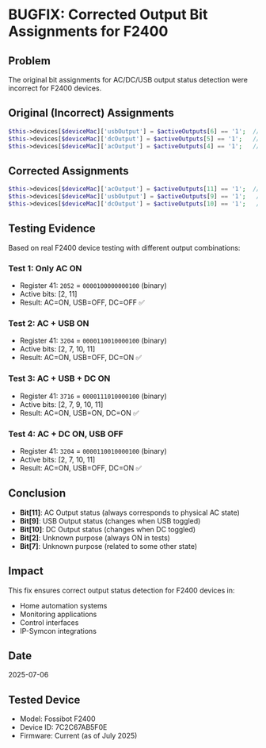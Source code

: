 # BUGFIX: Corrected Output Bit Assignments for F2400

## Problem
The original bit assignments for AC/DC/USB output status detection were incorrect for F2400 devices.

## Original (Incorrect) Assignments
```php
$this->devices[$deviceMac]['usbOutput'] = $activeOutputs[6] == '1';  // Wrong
$this->devices[$deviceMac]['dcOutput'] = $activeOutputs[5] == '1';   // Wrong  
$this->devices[$deviceMac]['acOutput'] = $activeOutputs[4] == '1';   // Wrong
```

## Corrected Assignments
```php
$this->devices[$deviceMac]['acOutput'] = $activeOutputs[11] == '1';  // Bit[11] = AC Output
$this->devices[$deviceMac]['usbOutput'] = $activeOutputs[9] == '1';   // Bit[9] = USB Output
$this->devices[$deviceMac]['dcOutput'] = $activeOutputs[10] == '1';   // Bit[10] = DC Output
```

## Testing Evidence
Based on real F2400 device testing with different output combinations:

### Test 1: Only AC ON
- Register 41: `2052` = `0000100000000100` (binary)
- Active bits: [2, 11]
- Result: AC=ON, USB=OFF, DC=OFF ✅

### Test 2: AC + USB ON  
- Register 41: `3204` = `0000110010000100` (binary)
- Active bits: [2, 7, 10, 11]
- Result: AC=ON, USB=OFF, DC=ON ✅

### Test 3: AC + USB + DC ON
- Register 41: `3716` = `0000111010000100` (binary) 
- Active bits: [2, 7, 9, 10, 11]
- Result: AC=ON, USB=ON, DC=ON ✅

### Test 4: AC + DC ON, USB OFF
- Register 41: `3204` = `0000110010000100` (binary)
- Active bits: [2, 7, 10, 11]  
- Result: AC=ON, USB=OFF, DC=ON ✅

## Conclusion
- **Bit[11]**: AC Output status (always corresponds to physical AC state)
- **Bit[9]**: USB Output status (changes when USB toggled)
- **Bit[10]**: DC Output status (changes when DC toggled)
- **Bit[2]**: Unknown purpose (always ON in tests)
- **Bit[7]**: Unknown purpose (related to some other state)

## Impact
This fix ensures correct output status detection for F2400 devices in:
- Home automation systems
- Monitoring applications  
- Control interfaces
- IP-Symcon integrations

## Date
2025-07-06

## Tested Device
- Model: Fossibot F2400
- Device ID: 7C2C67AB5F0E
- Firmware: Current (as of July 2025)